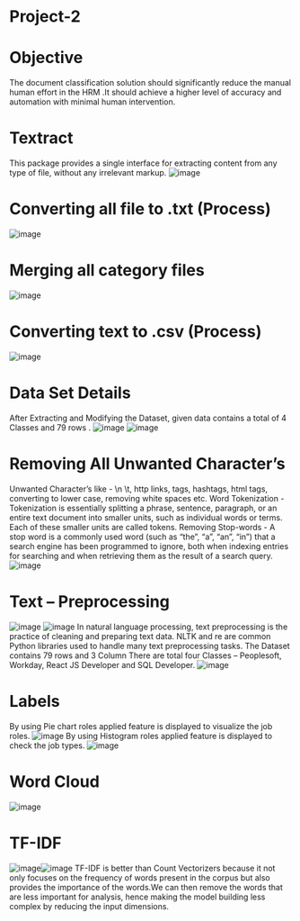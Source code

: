 # Project-2

# Objective
The document classification solution should significantly reduce the manual human effort in the HRM .It should achieve a higher level of accuracy and automation with minimal human intervention.

# Textract
This package provides a single interface for extracting content from any type of file, without any irrelevant markup.
![image](https://user-images.githubusercontent.com/101926069/191774047-5e0cea88-1f36-4172-9ca8-67f21ba10a66.png)

# Converting all file to .txt (Process)
![image](https://user-images.githubusercontent.com/101926069/191774289-67b7fea7-fead-4feb-af81-bc8121864066.png)

# Merging all category files
![image](https://user-images.githubusercontent.com/101926069/191774534-c128a362-874c-4bf8-9186-f1ec4285a5fc.png)

# Converting text to .csv (Process)
![image](https://user-images.githubusercontent.com/101926069/191774826-14105151-31b1-48f9-bb1b-2cd2dd1b6c99.png)

# Data Set Details
After Extracting and Modifying the Dataset, given data contains a total of 4 Classes and 79 rows . 
![image](https://user-images.githubusercontent.com/101926069/191775189-00292a4d-f482-4362-a5a4-05ec070bce2a.png)
![image](https://user-images.githubusercontent.com/101926069/191775280-eeb2f7f6-802e-4b7f-a92a-19e61b157d43.png)

# Removing All Unwanted Character’s
Unwanted Character’s like - \n \t, http links, tags, hashtags, html tags, converting to lower case, removing white spaces etc.
Word Tokenization - Tokenization is essentially splitting a phrase, sentence, paragraph, or an entire text document into smaller units, such as individual words or terms. Each of these smaller units are called tokens.
Removing Stop-words - A stop word is a commonly used word (such as “the”, “a”, “an”, “in”) that a search engine has been programmed to ignore, both when indexing entries for searching and when retrieving them as the result of a search query.
![image](https://user-images.githubusercontent.com/101926069/191775515-b54d836b-d38f-4859-bdab-3f733f643ce0.png)

# Text – Preprocessing
![image](https://user-images.githubusercontent.com/101926069/191775832-16baad2d-8502-48d1-9c59-915e549c174d.png)
![image](https://user-images.githubusercontent.com/101926069/191775880-10083804-432e-4878-bc34-84012665591c.png)
In natural language processing, text preprocessing is the practice of cleaning and preparing text data. NLTK and re are common Python libraries used to handle many text preprocessing tasks.
The Dataset contains 79 rows and 3 Column 
There are total four Classes – Peoplesoft, Workday, React JS Developer and SQL Developer.
![image](https://user-images.githubusercontent.com/101926069/191776257-afe1fb64-47d3-4941-8f1c-375aac5562ec.png)

# Labels
By using Pie chart roles applied feature is displayed to visualize the job roles.
![image](https://user-images.githubusercontent.com/101926069/191776750-5848dfb7-95d8-454c-8434-b2016dbb0aa9.png)
By using Histogram  roles applied feature is displayed to check the job types.
![image](https://user-images.githubusercontent.com/101926069/191777001-bafdc60d-1620-439a-815b-eeb90f4a3aaa.png)

# Word Cloud
![image](https://user-images.githubusercontent.com/101926069/191777149-34369ae3-95a7-4830-a102-44169c79e6de.png)

# TF-IDF
![image](https://user-images.githubusercontent.com/101926069/191777348-ec3e0eaf-e1d4-44b0-8e87-e4225b242c79.png)![image](https://user-images.githubusercontent.com/101926069/191777414-9d5bf23b-245b-465e-84e7-033e6b5b9c92.png)
TF-IDF is better than Count Vectorizers because it not only focuses on the frequency of words present in the corpus but also provides the importance of the words.We can then remove the words that are less important for analysis, hence making the model building less complex by reducing the input dimensions.







